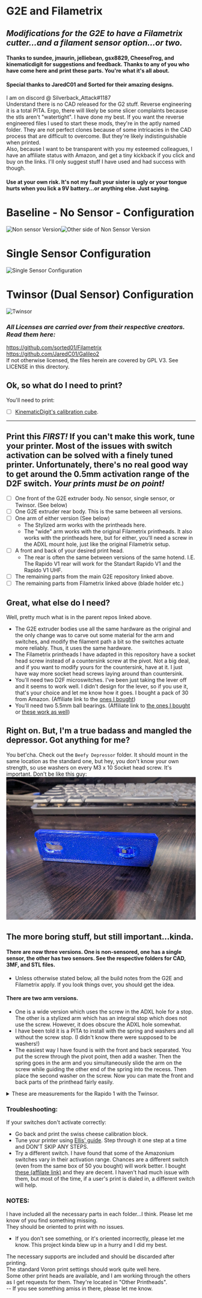 
# G2E and Filametrix
## _Modifications for the G2E to have a Filametrix cutter...and a filament sensor option...or two._  
#### Thanks to sundee, jmaurin, jelliebean, gsx8829, CheeseFrog, and kinematicdigit for suggestions and feedback. Thanks to any of you who have come here and print these parts. You're what it's all about.  
#### Special thanks to JaredC01 and Sorted for their amazing designs.
I am on discord @ Silverback_Attack#1187  
Understand there is no CAD released for the G2 stuff. Reverse engineering it is a total PITA. Ergo, there will likely be some slicer complaints because the stls aren't "watertight". I have done my best. If you want the reverse engineered files I used to start these mods, they're in the aptly named folder. They are not perfect clones because of some intricacies in the CAD process that are difficult to overcome. But they're likely indistinguishable when printed.  
Also, because I want to be transparent with you my esteemed colleagues, I have an affiliate status with Amazon, and get a tiny kickback if you click and buy on the links. I'll only suggest stuff I have used and had success with though.
#### Use at your own risk. It's not my fault your sister is ugly or your tongue hurts when you lick a 9V battery...or anything else. Just saying.  
<h1>Baseline - No Sensor - Configuration</h1>

<p><img alt="Non sensor Version" src="https://github.com/IRTrail/Voron-Stuff/assets/53546870/971e3992-9a19-41cd-ba88-7a4262078c5e" style="height:190px; width:100px" /><img alt="Other side of Non Sensor Version" src="https://github.com/IRTrail/Voron-Stuff/assets/53546870/f2b1baad-611c-4490-8393-d75df3c98c23" style="height:187px; width:100px" /></p>

<h1>Single Sensor Configuration</h1>

<p><img alt="Single Sensor Configuration" src="https://github.com/IRTrail/Voron-Stuff/assets/53546870/d396f91a-6356-4e1e-9b5f-fdacacf5937b" style="height:183px; width:100px" /></p>

<h1>Twinsor (Dual Sensor) Configuration</h1>

<p><img alt="Twinsor" src="https://github.com/IRTrail/Voron-Stuff/assets/53546870/72df904c-5bd1-4afa-8aa7-244e5654a124" style="height:204px; width:100px" /></p>
  

### _All Licenses are carried over from their respective creators. Read them here:_
https://github.com/sorted01/Filametrix  
https://github.com/JaredC01/Galileo2  
If not otherwise licensed, the files herein are covered by GPL V3. See LICENSE in this directory.  
## Ok, so what do I need to print?  
You'll need to print:
 - [ ] [KinematicDigit's calibration cube](https://www.printables.com/model/570510-swiss-cheese-calibration-cube).
---
Print this ***FIRST!*** If you can't make this work, tune your printer. Most of the issues with switch activation can be solved with a finely tuned printer. Unfortunately, there's no real good way to get around the 0.5mm activation range of the D2F switch. ***Your prints must be on point!***
---  
 - [ ] One front of the G2E extruder body. No sensor, single sensor, or Twinsor. (See below)
 - [ ] One G2E extruder rear body. This is the same between all versions.
 - [ ] One arm of either version (See below)
	- The Stylized arm works with the printheads here.
	- The "wide" arm works with the original Filametrix printheads. It also works with the printheads here, but for either, you'll need a screw in the ADXL mount hole, just like the original Filametrix setup.
 - [ ] A front and back of your desired print head.
	- The rear is often the same between versions of the same hotend. I.E. The Rapido V1 rear will work for the Standart Rapido V1 and the Rapido V1 UHF.
 - [ ] The remaining parts from the main G2E repository linked above.
 - [ ] The remaining parts from Filametrix linked above (blade holder etc.)  
## Great, what else do I need?
Well, pretty much what is in the parent repos linked above.
- The G2E extruder bodies use all the same hardware as the original and the only change was to carve out some material for the arm and switches, and modify the filament path a bit so the switches actuate more reliably. Thus, it uses the same hardware.
- The Filametrix printheads I have adapted in this repository have a socket head screw instead of a countersink screw at the pivot. Not a big deal, and if you want to modify yours for the countersink, have at it. I just have way more socket head screws laying around than countersink.
- You'll need two D2F microswitches. I've been just taking the lever off and it seems to work well. I didn't design for the lever, so if you use it, that's your choice and let me know how it goes. I bought a pack of 30 from Amazon. (Affiliate link to the [ones I bought](https://amzn.to/3wfdvVp))
- You'll need two 5.5mm ball bearings. (Affiliate link to [the ones I bought](https://amzn.to/4bB7HpA) or [these work as well](https://amzn.to/3Vf1sli))  
## Right on. But, I'm a true badass and mangled the depressor. Got anything for me?
You bet'cha. Check out the `Beefy Depressor` folder. It should mount in the same location as the standard one, but hey, you don't know your own strength, so use washers on every M3 x 10 Socket head screw. It's important. Don't be like this guy:  
![broken.jpg](https://github.com/IRTrail/G2E-Filametrix/blob/main/Beefy%20Depressor/images/broken.jpg?raw=true)  
## The more boring stuff, but still important...kinda.
#### There are now three versions. One is non-sensored, one has a single sensor, the other has two sensors. See the respective folders for CAD, 3MF, and STL files.
- Unless otherwise stated below, all the build notes from the G2E and Filametrix apply. If you look things over, you should get the idea.
#### There are two arm versions.  
- One is a wide version which uses the screw in the ADXL hole for a stop.  
The other is a stylized arm which has an integral stop which does not use the screw. However, it does obscure the ADXL hole somewhat.  
- I have been told it is a PITA to install with the spring and washers and all without the screw stop. (I didn't know there were supposed to be washers!)
- The easiest way I have found is with the front and back separated. You put the screw through the pivot point, then add a washer. Then the spring goes in the arm and you simultaneously slide the arm on the screw while guiding the other end of the spring into the recess. Then place the second washer on the screw. Now you can mate the front and back parts of the printhead fairly easily.

<details>
<summary>These are measurements for the Rapido 1 with the Twinsor. </summary> 
Other versions use the same measurements, I.E. the Single Sensor has the same measurement, just not the other switch. Other hotends will vary with the length of the hotend.  
These are taken from CAD and are just calculations for reference. I am not sure what nozzle you use, so just measure it with the stinger of your calipers and add that to these values where asked in the Happy-Hare software. 
![Rapido Variables](https://github.com/IRTrail/G2E-Filametrix/assets/53546870/7c532d00-b54f-4a1f-99e9-4abc08bdaa8b)
#### Here's what I have for the Rapido 2 standard flow hotend with the Twinsor. I have found them to be the same as the Rapido 1 standard flow.
- Note that these are taken from Happy Hare 2.5.0.
- Yours may be located in a different config file if you don't have the same version of Happy Hare.  
- Also, understand these are what work for me. You may have different values. But, hopefully these are a good starting point for you.  

From mmu_parameters.cfg:  
![mmu_parameters](https://github.com/IRTrail/G2E-Filametrix/assets/53546870/b694b0f2-8ff9-45dd-b704-69659f8a9ae5)
From mmu_macro_vars.cfg:   
![mmu_macro_vars](https://github.com/IRTrail/G2E-Filametrix/assets/53546870/60c23db7-0f1e-40f7-a741-d50ed480d1b3)
</details>

### Troubleshooting:
If your switches don't activate correctly:
- Go back and print the swiss cheese calibration block.
- Tune your printer using [Ellis' guide](https://ellis3dp.com/Print-Tuning-Guide/). Step through it one step at a time and DON'T SKIP ANY STEPS.
- Try a different switch. I have found that some of the Amazonium switches vary in their activation range. Chances are a different switch (even from the same box of 50 you bought) will work better. I bought [these (affilate link)](https://amzn.to/49HGtfB) and they are decent. I haven't had much issue with them, but most of the time, if a user's print is dialed in, a different switch will help.
### NOTES:  
I have included all the necessary parts in each folder...I think. Please let me know of you find something missing.  
They should be oriented to print with no issues.  
- If you don't see something, or it's oriented incorrectly, please let me know. This project kinda blew up in a hurry and I did my best.  

The necessary supports are included and should be discarded after printing.  
The standard Voron print settings should work quite well here.  
Some other print heads are available, and I am working through the others as I get requests for them. They're located in "Other Printheads".  
-- If you see something amiss in there, please let me know.
